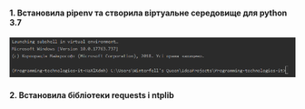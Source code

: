 #### 1. Встановила pipenv та створила віртуальне середовище для python 3.7
![Screenshot](./screenshots/Screenshot_1.png)
#### 2. Встановила бібліотеки requests і ntplib